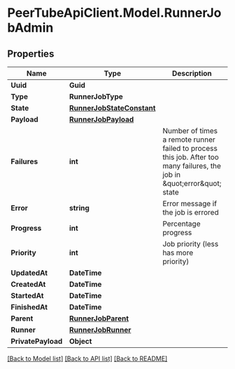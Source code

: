 # PeerTubeApiClient.Model.RunnerJobAdmin

## Properties

Name | Type | Description | Notes
------------ | ------------- | ------------- | -------------
**Uuid** | **Guid** |  | [optional] 
**Type** | **RunnerJobType** |  | [optional] 
**State** | [**RunnerJobStateConstant**](RunnerJobStateConstant.md) |  | [optional] 
**Payload** | [**RunnerJobPayload**](RunnerJobPayload.md) |  | [optional] 
**Failures** | **int** | Number of times a remote runner failed to process this job. After too many failures, the job in \&quot;error\&quot; state | [optional] 
**Error** | **string** | Error message if the job is errored | [optional] 
**Progress** | **int** | Percentage progress | [optional] 
**Priority** | **int** | Job priority (less has more priority) | [optional] 
**UpdatedAt** | **DateTime** |  | [optional] 
**CreatedAt** | **DateTime** |  | [optional] 
**StartedAt** | **DateTime** |  | [optional] 
**FinishedAt** | **DateTime** |  | [optional] 
**Parent** | [**RunnerJobParent**](RunnerJobParent.md) |  | [optional] 
**Runner** | [**RunnerJobRunner**](RunnerJobRunner.md) |  | [optional] 
**PrivatePayload** | **Object** |  | [optional] 

[[Back to Model list]](../README.md#documentation-for-models) [[Back to API list]](../README.md#documentation-for-api-endpoints) [[Back to README]](../README.md)

